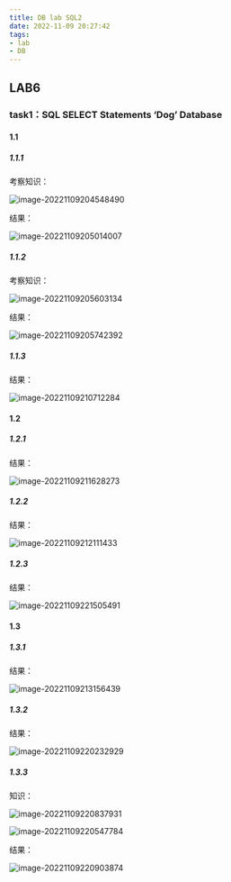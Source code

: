 ```yaml
---
title: DB lab SQL2
date: 2022-11-09 20:27:42
tags:
- lab
- DB
---
```


## LAB6

### task1：SQL SELECT Statements ‘Dog’ Database

#### 1.1

##### 1.1.1

考察知识：

![image-20221109204548490](DB-lab-SQL2/image-20221109204548490.png)

结果：

![image-20221109205014007](DB-lab-SQL2/image-20221109205014007.png)

##### 1.1.2

考察知识：

![image-20221109205603134](DB-lab-SQL2/image-20221109205603134.png)

结果：

![image-20221109205742392](DB-lab-SQL2/image-20221109205742392.png)

##### 1.1.3

结果：

![image-20221109210712284](DB-lab-SQL2/image-20221109210712284.png)

#### 1.2

##### 1.2.1

结果：

![image-20221109211628273](DB-lab-SQL2/image-20221109211628273.png)

##### 1.2.2

结果：

![image-20221109212111433](DB-lab-SQL2/image-20221109212111433.png)

##### 1.2.3

结果：

![image-20221109221505491](DB-lab-SQL2/image-20221109221505491.png)

#### 1.3

##### 1.3.1

结果：

![image-20221109213156439](DB-lab-SQL2/image-20221109213156439.png)

##### 1.3.2

结果：

![image-20221109220232929](DB-lab-SQL2/image-20221109220232929.png)

##### 1.3.3

知识：

![image-20221109220837931](DB-lab-SQL2/image-20221109220837931.png)

![image-20221109220547784](DB-lab-SQL2/image-20221109220547784.png)

结果：

![image-20221109220903874](DB-lab-SQL2/image-20221109220903874.png)

